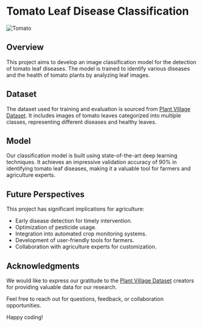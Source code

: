 # Tomato Leaf Disease Classification

![Tomato](https://extension.umd.edu/sites/extension.umd.edu/files/styles/optimized/public/2022-11/HGIC-veg-tomato-Iron-Lady-early-blight-lesions-1000.jpg?itok=12eCVWmb)

## Overview
This project aims to develop an image classification model for the detection of tomato leaf diseases. The model is trained to identify various diseases and the health of tomato plants by analyzing leaf images.

## Dataset
The dataset used for training and evaluation is sourced from [Plant Village Dataset](https://www.kaggle.com/arjuntejaswi/plant-village). It includes images of tomato leaves categorized into multiple classes, representing different diseases and healthy leaves.

## Model
Our classification model is built using state-of-the-art deep learning techniques. It achieves an impressive validation accuracy of 90% in identifying tomato leaf diseases, making it a valuable tool for farmers and agriculture experts.


## Future Perspectives
This project has significant implications for agriculture:
- Early disease detection for timely intervention.
- Optimization of pesticide usage.
- Integration into automated crop monitoring systems.
- Development of user-friendly tools for farmers.
- Collaboration with agriculture experts for customization.

## Acknowledgments
We would like to express our gratitude to the [Plant Village Dataset](https://www.kaggle.com/arjuntejaswi/plant-village) creators for providing valuable data for our research.


Feel free to reach out for questions, feedback, or collaboration opportunities.

Happy coding!
```

